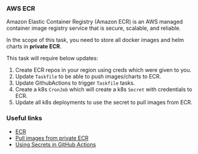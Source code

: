 ### AWS ECR

Amazon Elastic Container Registry (Amazon ECR) is an AWS managed container image registry service that is secure,
scalable, and reliable.

In the scope of this task, you need to store all docker images and helm charts in **private ECR**.

This task will require below updates:

1. Create ECR repos in your region using creds which were given to you.
2. Update `Taskfile` to be able to push images/charts to ECR.
3. Update GithubActions to trigger `Taskfile` tasks.
4. Create a k8s `CronJob` which will create a k8s `Secret` with credentials to ECR.
5. Update all k8s deployments to use the secret to pull images from ECR.

### Useful links

* [ECR](https://aws.amazon.com/ecr/)
* [Pull images from private ECR](https://skryvets.com/blog/2021/03/15/kubernetes-pull-image-from-private-ecr-registry/)
* [Using Secrets in GitHub Actions](https://docs.github.com/en/actions/security-for-github-actions/security-guides/using-secrets-in-github-actions)
